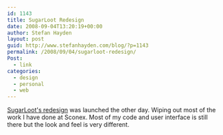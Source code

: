 ```yaml
---
id: 1143
title: SugarLoot Redesign
date: 2008-09-04T13:20:19+00:00
author: Stefan Hayden
layout: post
guid: http://www.stefanhayden.com/blog/?p=1143
permalink: /2008/09/04/sugarloot-redesign/
Post:
  - link
categories:
  - design
  - personal
  - web
---
```

<a href="http://www.sugarloot.com">SugarLoot's redesign</a> was launched the other day. Wiping out most of the work I have done at Sconex. Most of my code and user interface is still there but the look and feel is very different.